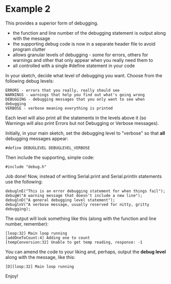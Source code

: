 # Example 2

This provides a superior form of debugging.

* the function and line number of the debugging statement is output along with the message
* the supporting debug code is now in a separate header file to avoid program clutter
* allows granular levels of debugging - some for errors, others for warnings and other that only appear when you really need them to
* all controlled with a single #define statement in your code

In your sketch, decide what level of debugging you want. Choose from the following debug levels:

```
ERRORS - errors that you really, really should see
WARNINGS - warnings that help you find out what's going wrong
DEBUGGING - debugging messages that you only want to see when debugging
VERBOSE - verbose meaning everything is printed
```
Each level will also print all the statements in the levels above it (so Warnings will also print Errors but not Debugging or Verbose messages).  

Initially, in your main sketch, set the debugging level to "verbose" so that **all** debugging messages appear:

```
#define DEBUGLEVEL DEBUGLEVEL_VERBOSE
```

Then include the supporting, simple code:
```
#include "debug.h"
```

Job done! Now, instead of writing Serial.print and Serial.println statements use the following:

```
debuglnE("This is an error debugging statement for when things fail");
debugW("A warning message that doesn't include a new line");
debuglnD("A general debugging level statement");
debuglnV("A verbose message, usually reserved for nitty, gritty debugging);
```
The output will look something like this (along with the function and line number, remember):

```
[loop:32] Main loop running
[addOneToCount:4] Adding one to count
[tempConversion:32] Unable to get temp reading, response: -1
```

You can amend the code to your liking and, perhaps, output the **debug level** along with the message, like this:
```
[D][loop:32] Main loop running
```

Enjoy!
